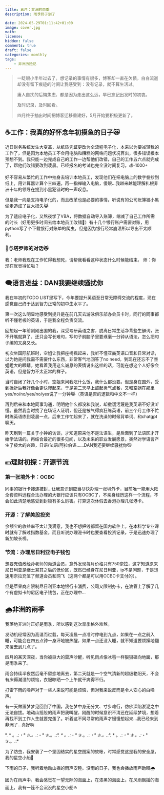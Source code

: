 ```yaml
---
title: 五月：非洲的雨季
description: 雨季终于到了

date: 2024-05-29T01:11:42+01:00
image: cover.jpg
math: 
license: 
hidden: false
comments: true
draft: false
categories: monthly
tags:
    - 非洲历险记
---
```

> 一眨眼小半年过去了，想记录的事情有很多，博客却一直在欠债，白白流逝却没有留下痕迹的时间让我感受到：没有记录，就不算生活过。
>
> 庸人自扰的后悔焦虑，都是因为走出这么远，早已忘记出发时的初衷。
> 
> 及时记录，及时回看。
> 
> 四月终于抽出时间把博客迁移重建好，5月开始要积极更新了。
## ☕工作：我真的好怀念年初摸鱼的日子😿

近日财务系统发生大变革，从纸质凭证更改为全流程电子化，本来以为要减轻我的工作了，但是因为本地员工不会用电脑和糟糕的网络问题状况百出，很多错误根本预想不到。我只能一边完成自己的工作一边帮他们改错，自己的工作五六点就完成了，帮他们改错要改到凌晨。已经报名的考试也完全没时间复习，💰-1000+

好不容易从繁忙的工作中抽身去培训本地员工，发现他们在把电脑上的数字誊抄到纸上，用计算器计算个三四遍，再一指禅输入电脑，傻眼...我越来越能理解扎根非洲十年的领导在提到小黑犯错时的一声叹息。

但是我一向是支持电子化的，而且改革也是必要的事情，听说有的公司账簿被小黑偷走造成了巨大损失😹

为了适应电子化，又熬夜学了VBA，将数据自动导入账簿，缩减了自己工作所需的时长（好用更多时间去给本地员工改错🥸）有十几个银行账户需要对账，用python写了个下载银行对账单的爬虫，但是因为银行经常崩溃所以导出不太顺利。

### 🔮与塔罗师的对话😿
我：老师我现在工作忙得我想死，请帮我看看这种状态什么时候能结束。
师：你现在就觉得忙啦？

## 🗨️语言进益：DAN我要继续骚扰你
我在年初的TODO LIST里写下，今年要提升英语至日常无障碍交流的程度，现在感觉自己终于达到智力正常的初中生水平了。

第一次这么明显地感受到提升是在前几天去游泳俱乐部办会员卡时，同行的同事都听不懂老板的英语，于是我全程负责交流。

回想起一年前刚刚出国的我，深受考研英语之害，脱离日常生活净背些生僻词，张不开嘴就算了，还只会写长难句，写句子前脑子里要琢磨一分钟从语法，怎么把句子编的又臭又长。

初次坐国际航班时，空姐让我把座椅摇起来，我听不懂亚裔英语口音和日常对话，以为她是问我需不需要什么东西，非常客气地回答了no need，到现在还忘不了空姐瞪大的眼睛。她看着我用这么诚恳的表情说出这样的话，可能在想这个人好像会英语，但是智力不太正常的样子。

当时自闭了好几个小时，空姐来问我吃什么饭，我什么都没要。但是身在国外，受到挫折后我好像会更快爬起来，于是第二天早上鼓起勇气点餐，又和空姐在那里yes/no/no/yes/no/yes说了一分钟😹（英语是否的逻辑和中文不一样）

再到后来和本地同事沟通，明明他什么都没和我说，却撒谎污蔑是我英语不好没听懂。虽然我当时找了在场证人证明，但还是被气得疯狂练英语，前三个月工作不忙时练英语练到凌晨一点，后来工作忙起来了，就在洗澡的时候背单词、和chatgpt聊天。

昨天刷到一篇关于小钟的访谈，才知道原来他不是法语生，是后面到了法语区才开始学法语的。再结合最近的很多见闻，以及未来的职业发展愿景，突然对学语言产生了极大的兴趣，日语/法语/阿拉伯语......DAN我还要继续骚扰你😼

## 💴理财初探：开源节流
### 第一张境外卡：OCBC
同事的银行卡接连被封...让我意识到应当尽快办理一张境外卡，目前唯一能用大陆全套资料远程合法办理的大银行应该只有OCBC了，不亲身经历这样一个流程，不会如此清楚地感受到封锁有多么厉害。打算这次休假去香港办理几张港卡。
### 开源：了解美股投资
余额宝的收益率不太让我满意，我也不想把钱都留在国内软件上。在本科学专业课时就有了解过指数基金，而且听说办理港卡时也要查看投资记录，于是迅速办理了新加坡长桥。
### 节流：办理尼日利亚电子钱包
想要充值政经孙老师的频道会员，意外发现每月价格只有750奈拉，这才知道原来尼日利亚是继土耳其之后的低价区，既然已经身在尼日利亚，ip不是问题，于是迅速用奈拉充值了频道会员和网飞（这两个都是可以用OCBC卡支付的）。

但是苹果商店限制尼日利亚本地银行卡消费，公司又限制办卡，在油管上了解了几个有虚拟卡的尼区电子钱包，正在办理中...
## 🌧️非洲的雨季
我落地非洲时正好是雨季，所以感到这次旱季格外难熬。

发动机经常因为高温而过载，每天凌晨一点准时停电到九点，如果在一点之前入睡，可能会在四五点钟一身汗地被热醒，如果一点还没入睡，就不知道要烦躁地翻来覆去到几点了。

四月的某天深夜，当你被巨大的雷声吵醒，听见雨点像冰雹一样狠狠砸向地面，那是雨季来了。

雨会持续半夜然后毫不留恋地离去，第二天就是一个空气清新的超级艳阳天，不会有床褥潮湿的烦恼，衣服晾晒一个上午就干爽得不行。

打雷下雨的噪声对于一些人来说可能是烦恼，但对我来说反而是令人安心的白噪声。

有一天做噩梦梦见回到了中国，我在梦中身无分文、寸步难行，仿佛深陷淤泥之中无法自拔。地动山摇般的雨声把我叫醒，刚醒的时候意识不清还在延续梦境，想着再找不到工作人生就要完蛋了。听着这不同寻常的雨声才慢慢想起来...我已经来到非洲了...真好啊

°. * 。.:*・° ✰.。.:*・° ✰.。.:*°. * 。.:*・° ✰.。.:*・° ✰.。.:*°. * 。.:*・° ✰.。.:*・° ✰.。.:*

为了防虫，我安装了一个坚固结实的星空图案的蚊帐，时常感觉这是我的安全屋，我的星空小船🌌

下雨的日子，我听着地动山摇的雨声安睡。没雨的日子，我也会播放雨声助眠🌧️
    
因为在雨声中，我会感觉在一望无际的海面上，在漆黑的海面上，在风雨飘摇的海面上，我有一篷不会沉没的星空小船⛵